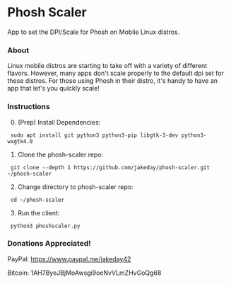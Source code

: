 # Phosh Scaler

App to set the DPI/Scale for Phosh on Mobile Linux distros.

### About
Linux mobile distros are starting to take off with a variety of different flavors. However, many apps don't scale properly to the default dpi set for these distros.
For those using Phosh in their distro, it's handy to have an app that let's you quickly scale!

### Instructions

0. (Prep) Install Dependencies:
  ```
   sudo apt install git python3 python3-pip libgtk-3-dev python3-wxgtk4.0
  ```
1. Clone the phosh-scaler repo:
  ```
   git clone --depth 1 https://github.com/jakeday/phosh-scaler.git ~/phosh-scaler
  ```
2. Change directory to phosh-scaler repo:
  ```
   cd ~/phosh-scaler
  ```
3. Run the client:
  ```
   python3 phoshscaler.py
  ```

### Donations Appreciated!

PayPal: https://www.paypal.me/jakeday42

Bitcoin: 1AH7ByeJBjMoAwsgi9oeNvVLmZHvGoQg68
